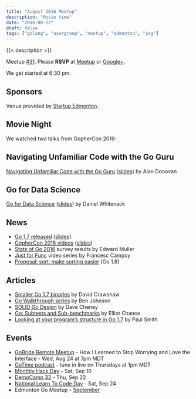 ```yaml
---
title: "August 2016 Meetup"
description: "Movie time"
date: "2016-08-22"
draft: false
tags: ["golang", "usergroup", "meetup", "edmonton", "yeg"]
---
```

{{< description >}}

Meetup [#31](https://github.com/edmontongo/presentations/issues/48). Please **RSVP** at [Meetup](https://www.meetup.com/startupedmonton/events/231587723/) or [Google+](https://plus.google.com/events/cjq60em8kdig3le1167etu7fgi8?authkey=CLq6mvKwxrmR7gE).

We get started at 6:30 pm.

## Sponsors

Venue provided by [Startup Edmonton](https://www.startupedmonton.com/).

## Movie Night

We watched two talks from GopherCon 2016:

## Navigating Unfamiliar Code with the Go Guru

[Navigating Unfamiliar Code with the Go Guru](https://www.youtube.com/watch?v=ak97oH0D6fI) ([slides](https://github.com/gophercon/2016-talks/tree/main/AlanDonovan-GoGuru)) by Alan Donovan

## Go for Data Science

[Go for Data Science](https://www.youtube.com/watch?v=D5tDubyXLrQ) ([slides](https://github.com/gophercon/2016-talks/tree/main/DanielWhitenack-GoForDataScience)) by Daniel Whitenack

## News

- [Go 1.7 released](https://blog.golang.org/go1.7) ([slides](https://talks.godoc.org/github.com/bradfitz/talk-2016-08-16-seattle-go-1.7/go1.7.slide))
- [GopherCon 2016 videos](https://www.youtube.com/playlist?list=PL2ntRZ1ySWBdliXelGAItjzTMxy2WQh0P) ([slides](https://github.com/gophercon/2016-talks))
- [State of Go 2016](https://talks.godoc.org/github.com/freeformz/talks/20160712_gophercon/talk.slide) survey results by Edward Muller
- [Just for Func](https://www.youtube.com/channel/UC_BzFbxG2za3bp5NRRRXJSw) video series by Francesc Campoy
- [Proposal: sort: make sorting easier](https://github.com/golang/go/issues/16721) (Go 1.8)

## Articles

- [Smaller Go 1.7 binaries](https://blog.golang.org/go1.7-binary-size) by David Crawshaw
- [Go Walkthrough series](https://medium.com/@benbjohnson) by Ben Johnson
- [SOLID Go Design](https://dave.cheney.net/2016/08/20/solid-go-design) by Dave Cheney
- [Go: Subtests and Sub-benchmarks](https://elliot.land/go-subtests-and-sub-benchmarks) by Elliot Chance
- [Looking at your program’s structure in Go 1.7](https://pauladamsmith.com/blog/2016/08/go-1.7-ssa.html) by Paul Smith

## Events

- [GoBride Remote Meetup](https://www.meetup.com/gobridge/events/233067903/) - How I Learned to Stop Worrying and Love the Interface - Wed, Aug 24 at 7pm MDT
- [GoTime podcast](https://changelog.com/gotime/) - tune in live on Thursdays at 1pm MDT
- [Monthly Hack Day](https://www.meetup.com/startupedmonton/events/231796693/) - Sat, Sep 10
- [DemoCamp 32](https://www.meetup.com/startupedmonton/events/231175235/) - Thu, Sep 22
- [National Learn To Code Day](https://www.eventbrite.ca/e/edmonton-national-learn-to-code-day-2016-interactive-stories-game-making-with-html-css-on-september-tickets-26414846517) - Sat, Sep 24
- Edmonton Go Meetup - [September](/meetup/2016-09/)

